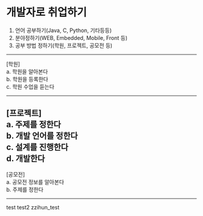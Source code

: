 # 개발자로 취업하기
1. 언어 공부하기(Java, C, Python, 기타등등)
2. 분야정하기(WEB, Embedded, Mobile, Front 등)
3. 공부 방법 정하기(학원, 프로젝트, 공모전 등)
------------------------------------------------------
[학원]\
a. 학원을 알아본다\
b. 학원을 등록한다\
c. 학원 수업을 듣는다

------------------------------------------------------
[프로젝트]\
a. 주제를 정한다\
b. 개발 언어를 정한다\
c. 설계를 진행한다\
d. 개발한다
-------------------------------------------------------
[공모전]\
a. 공모전 정보를 알아본다\
b. 주제를 정한다


-------------------------------------------------------
test
test2
zzihun_test